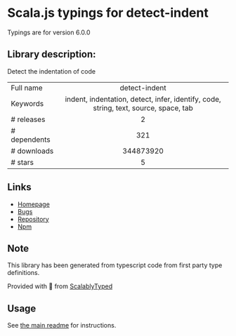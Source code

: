 
# Scala.js typings for detect-indent

Typings are for version 6.0.0

## Library description:
Detect the indentation of code

|                    |                 |
| ------------------ | :-------------: |
| Full name          | detect-indent |
| Keywords           | indent, indentation, detect, infer, identify, code, string, text, source, space, tab |
| # releases         | 2 |
| # dependents       | 321 |
| # downloads        | 344873920 |
| # stars            | 5 |

## Links
- [Homepage](https://github.com/sindresorhus/detect-indent#readme)
- [Bugs](https://github.com/sindresorhus/detect-indent/issues)
- [Repository](https://github.com/sindresorhus/detect-indent)
- [Npm](https://www.npmjs.com/package/detect-indent)
    


## Note
This library has been generated from typescript code from first party type definitions.

Provided with :purple_heart: from [ScalablyTyped](https://github.com/oyvindberg/ScalablyTyped)

## Usage
See [the main readme](../../readme.md) for instructions.


